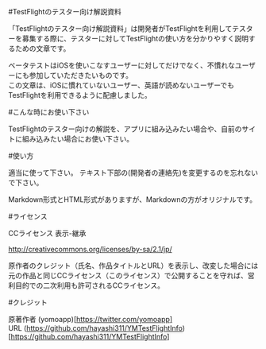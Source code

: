 #TestFlightのテスター向け解説資料

「TestFlightのテスター向け解説資料」は開発者がTestFlightを利用してテスターを募集する際に、テスターに対してTestFlightの使い方を分かりやすく説明するための文章です。  

ベータテストはiOSを使いこなすユーザーに対してだけでなく、不慣れなユーザーにも参加していただきたいものです。  
この文章は、iOSに慣れていないユーザー、英語が読めないユーザーでもTestFlightを利用できるように配慮しました。  

#こんな時にお使い下さい

TestFlightのテスター向けの解説を、アプリに組み込みたい場合や、自前のサイトに組み込みたい場合にお使い下さい。

#使い方

適当に使って下さい。
テキスト下部の(開発者の連絡先)を変更するのを忘れないで下さい。

Markdown形式とHTML形式がありますが、Markdownの方がオリジナルです。

#ライセンス

CCライセンス 表示-継承

http://creativecommons.org/licenses/by-sa/2.1/jp/

原作者のクレジット（氏名、作品タイトルとURL）を表示し、改変した場合には元の作品と同じCCライセンス（このライセンス）で公開することを守れば、営利目的での二次利用も許可されるCCライセンス。

#クレジット

原著作者 (yomoapp)[https://twitter.com/yomoapp]  
URL (https://github.com/hayashi311/YMTestFlightInfo)[https://github.com/hayashi311/YMTestFlightInfo] 
